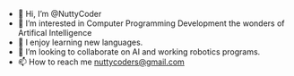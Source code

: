 - 👋 Hi, I’m @NuttyCoder
- 👀 I’m interested in Computer Programming Development the wonders of Artifical Intelligence
- 🌱 I enjoy learning new languages.
- 💞️ I’m looking to collaborate on AI and working robotics programs.
- 📫 How to reach me nuttycoders@gmail.com

<!---
NuttyCoder/NuttyCoder is a ✨ special ✨ repository because its `README.md` (this file) appears on your GitHub profile.
You can click the Preview link to take a look at your changes.
--->
